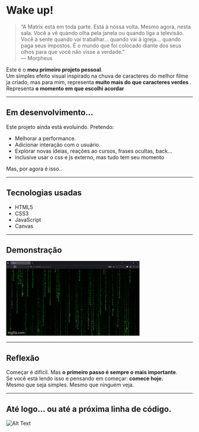 #  **Wake up!**

> “A Matrix está em toda parte. Está à nossa volta. Mesmo agora, nesta sala. Você a vê quando olha pela janela ou quando liga a televisão. Você a sente quando vai trabalhar... quando vai à igreja... quando paga seus impostos. É o mundo que foi colocado diante dos seus olhos para que você não visse a verdade.”  
> — Morpheus

Este é o **meu primeiro projeto pessoal**.  
Um simples efeito visual inspirado na chuva de caracteres do melhor filme ja criado, mas para mim, representa **muito mais do que caracteres verdes** . Representa **o momento em que escolhi acordar**

---

## Em desenvolvimento...

Este projeto ainda está evoluindo. Pretendo:

- Melhorar a performance.
- Adicionar interação com o usuário.
- Explorar novas ideias, reações ao cursos, frases ocultas, back...
- inclusive usar o css e js externo, mas tudo tem seu momento

Mas, por agora é isso..

---

## Tecnologias usadas

- HTML5
- CSS3
- JavaScript 
- Canvas

---

## Demonstração


![net ta ruim](JPEG-do-bug/9zxzgi.gif)


---

## Reflexão

Começar é difícil. 
Mas **o primeiro passo é sempre o mais importante**.  
Se você está lendo isso e pensando em começar: **comece hoje.**  
Mesmo que seja simples. Mesmo que ninguém veja.

---

## Até logo... ou até a próxima linha de código.

![Alt Text](https://media.giphy.com/media/vFKqnCdLPNOKc/giphy.gif)

